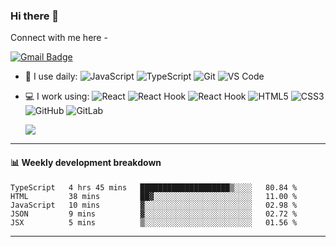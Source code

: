### Hi there 👋



Connect with me here -

[![Gmail Badge](https://img.shields.io/badge/-403216075@qq.com-c14438?style=plastic&logo=foxmail&logoColor=white&link=mailto:403216075@qq.com)](mailto:403216075@qq.com)

<!-- - 🔭 I’m currently working on ... -->

- 🚀 I use daily: 
  ![JavaScript](https://img.shields.io/badge/-JavaScript-black?style=plastic&logo=javascript)
  ![TypeScript](https://img.shields.io/badge/-TypeScript-black?style=plastic&logo=typescript)
  ![Git](https://img.shields.io/badge/-Git-black?style=plastic&logo=git)
  ![VS Code](https://img.shields.io/badge/-VS%20Code-007ACC?style=plastic&logo=visual-studio-code)
- 💻 I work using:
  ![React](https://img.shields.io/badge/-React-3b2e5a?style=plastic&logo=react)
  ![React Hook](https://img.shields.io/badge/-React%20Hook-3b2e5a?style=plastic&logo=react)
  ![React Hook](https://img.shields.io/badge/-Ant%20Design-0170fe?style=plastic&logo=Ant%20Design)
  ![HTML5](https://img.shields.io/badge/-HTML5-E34F26?style=plastic&logo=html5&logoColor=white)
  ![CSS3](https://img.shields.io/badge/-CSS3-1572B6?style=plastic&logo=css3)
  ![GitHub](https://img.shields.io/badge/-GitHub-181717?style=plastic&logo=github)
  ![GitLab](https://img.shields.io/badge/-GitLab-FCA121?style=plastic&logo=gitlab)
  
  [<img  src="https://github-readme-stats.vercel.app/api?username=Rthong&theme=dark&show_icons=true">](https://metrics.lecoq.io/Rthong?template=classic)

<!-- - 🌱 I’m currently learning ... 
- 👯 I’m looking to collaborate on ...
- 🤔 I’m looking for help with ...
- 💬 Ask me about ...
- 📫 How to reach me: ...
- 😄 Pronouns: ...
- ⚡ Fun fact: ...
-->

---

#### :bar_chart: Weekly development breakdown

<!--START_SECTION:waka-->
```text
TypeScript   4 hrs 45 mins   ████████████████████▒░░░░   80.84 % 
HTML         38 mins         ██▓░░░░░░░░░░░░░░░░░░░░░░   11.00 % 
JavaScript   10 mins         ▓░░░░░░░░░░░░░░░░░░░░░░░░   02.98 % 
JSON         9 mins          ▓░░░░░░░░░░░░░░░░░░░░░░░░   02.72 % 
JSX          5 mins          ▒░░░░░░░░░░░░░░░░░░░░░░░░   01.56 % 
```
<!--END_SECTION:waka-->

---

